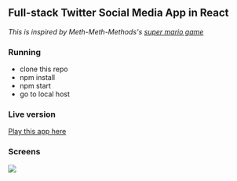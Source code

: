 ## Full-stack Twitter Social Media App in React
*This is inspired by Meth-Meth-Methods's [super mario game](https://github.com/meth-meth-method/super-mario)*

### Running
* clone this repo
* npm install
* npm start
* go to local host


### Live version
[Play this app here](https://xinyu-twitter-clone.herokuapp.com/home)


### Screens
![](https://imgflip.com/gif/4u3njq)

